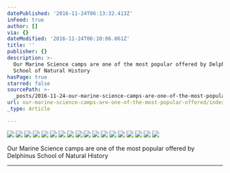 ```yaml
---
datePublished: '2016-11-24T06:13:32.413Z'
inFeed: true
author: []
via: {}
dateModified: '2016-11-24T06:10:06.061Z'
title: ''
publisher: {}
description: >-
  Our Marine Science camps are one of the most popular offered by Delphinus
  School of Natural History
hasPage: true
starred: false
sourcePath: >-
  _posts/2016-11-24-our-marine-science-camps-are-one-of-the-most-popular-offered.md
url: our-marine-science-camps-are-one-of-the-most-popular-offered/index.html
_type: Article

---
```

![](https://the-grid-user-content.s3-us-west-2.amazonaws.com/434ed01b-5098-49f7-b4b5-13601a258d94.jpg)
![](https://the-grid-user-content.s3-us-west-2.amazonaws.com/a7c75e73-add6-4d43-bfcf-823b164d1ea9.jpg)
![](https://the-grid-user-content.s3-us-west-2.amazonaws.com/7d6c50ab-d422-4a78-b984-29a924ce6e17.jpg)
![](https://the-grid-user-content.s3-us-west-2.amazonaws.com/447e751c-d6dc-4f77-8fc2-7ee65f3fa0a6.jpg)
![](https://the-grid-user-content.s3-us-west-2.amazonaws.com/9dfb82dc-87ae-4356-a684-9495d29d2afb.jpg)
![](https://the-grid-user-content.s3-us-west-2.amazonaws.com/f9e77e35-e677-4d5a-a606-3ec8e44cdc44.jpg)
![](https://the-grid-user-content.s3-us-west-2.amazonaws.com/f4f52ca5-cf4b-439c-abc1-dbcd1857b305.jpg)
![](https://the-grid-user-content.s3-us-west-2.amazonaws.com/6f5e0c75-dd01-4b24-8794-9d02b3925381.jpg)
![](https://the-grid-user-content.s3-us-west-2.amazonaws.com/b175bb10-39d9-4ab2-be35-abbf3d35cc60.jpg)
![](https://the-grid-user-content.s3-us-west-2.amazonaws.com/fbd164c8-b7f7-47cd-831d-d62abe9aa7b2.jpg)
![](https://the-grid-user-content.s3-us-west-2.amazonaws.com/a9200f00-f559-42a6-bbac-b12b5a49660d.jpg)
![](https://the-grid-user-content.s3-us-west-2.amazonaws.com/db968689-f2c8-40c6-b1cd-6f42c79aa27a.jpg)
![](https://the-grid-user-content.s3-us-west-2.amazonaws.com/e80625d1-e965-4a2c-a529-3b6331329299.jpg)
![](https://the-grid-user-content.s3-us-west-2.amazonaws.com/179e7fa9-87af-4d63-a378-c30107571b52.jpg)
![](https://the-grid-user-content.s3-us-west-2.amazonaws.com/061e59f2-f9d5-4604-932e-25c7848dba75.jpg)
![](https://the-grid-user-content.s3-us-west-2.amazonaws.com/3c8bfc2c-ed01-49d2-9a38-82191509b955.jpg)
![](https://the-grid-user-content.s3-us-west-2.amazonaws.com/d67f215b-8ba5-467e-ab2b-b6569a5bbe1a.jpg)
![](https://the-grid-user-content.s3-us-west-2.amazonaws.com/16aecebf-bfc6-4a9d-a851-5014a7d48aad.jpg)

Our Marine Science camps are one of the most popular offered by Delphinus School of Natural History

---